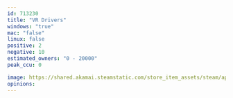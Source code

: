 ```yaml
---
id: 713230
title: "VR Drivers"
windows: "true"
mac: "false"
linux: false
positive: 2
negative: 10
estimated_owners: "0 - 20000"
peak_ccu: 0

image: https://shared.akamai.steamstatic.com/store_item_assets/steam/apps/713230/header.jpg?t=1571760039
opinions:
---
```

